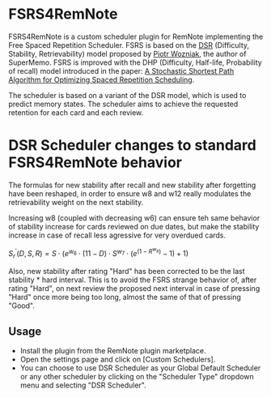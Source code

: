 # FSRS4RemNote

FSRS4RemNote is a custom scheduler plugin for RemNote implementing the Free Spaced Repetition Scheduler. FSRS is based on the [DSR](https://supermemo.guru/wiki/Two_components_of_memory) (Difficulty, Stability, Retrievability) model proposed by [Piotr Wozniak](https://supermemo.guru/wiki/Piotr_Wozniak), the author of SuperMemo. FSRS is improved with the DHP (Difficulty, Half-life, Probability of recall) model introduced in the paper: [A Stochastic Shortest Path Algorithm for Optimizing Spaced Repetition Scheduling](https://www.maimemo.com/paper/).

The scheduler is based on a variant of the DSR  model, which is used to predict memory states. The scheduler aims to achieve the requested retention for each card and each review.

# DSR Scheduler changes to standard FSRS4RemNote behavior

The formulas for new stability after recall and new stability after forgetting have been reshaped, in order to ensure w8 and w12 really modulates the retrievability weight on the next stability. 

Increasing w8 (coupled with decreasing w6) can ensure teh same behavior of stability increase for cards reviewed on due dates, but make the stability increase in case of recall less agressive for very overdued cards.

$S^\prime_r(D,S,R) = S\cdot(e^{w_6}\cdot (11-D)\cdot S^{w_7}\cdot(e^{(1-R^{w_8})}-1)+1)$

Also, new stability after rating "Hard" has been corrected to be the last stability * hard interval. This is to avoid the FSRS strange behavior of, after rating "Hard", on next review the proposed next interval in case of pressing "Hard" once more being too long, almost the same of that of pressing "Good".

## Usage

- Install the plugin from the RemNote plugin marketplace.
- Open the settings page and click on [Custom Schedulers].
- You can choose to use DSR Scheduler as your Global Default Scheduler or any other scheduler by clicking on the "Scheduler Type" dropdown menu and selecting "DSR Scheduler".